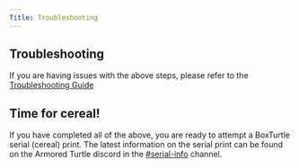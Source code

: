 ```yaml
---
Title: Troubleshooting
---
```


## Troubleshooting

If you are having issues with the above steps, please refer to the [Troubleshooting Guide](../../troubleshooting/troubleshooting.md)

## Time for cereal!

If you have completed all of the above, you are ready to attempt a BoxTurtle serial (cereal) print. The latest
information on the serial print can be found on the Armored Turtle discord in
the [\#serial-info](https://discord.com/channels/1229586267671629945/1282095413046022214) channel.
